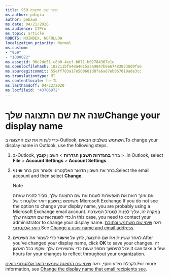 ```yaml
---
title: 959 שינוי שם התצוגה
ms.author: pdigia
author: pebaum
ms.date: 04/21/2020
ms.audience: ITPro
ms.topic: article
ROBOTS: NOINDEX, NOFOLLOW
localization_priority: Normal
ms.custom:
- "959"
- "1800022"
ms.assetid: 96e2de51-c8b0-4eef-b071-b02784367e1e
ms.openlocfilehash: 182211bfa48a4015a3a9847b66674838338d9fa6
ms.sourcegitcommit: 55eff703a17e500681d8fa6a87eb067019ade3cc
ms.translationtype: MT
ms.contentlocale: he-IL
ms.lasthandoff: 04/22/2020
ms.locfileid: "43706972"
---
```

# <a name="change-your-display-name"></a><span data-ttu-id="70cae-102">שנה את שם התצוגה שלך</span><span class="sxs-lookup"><span data-stu-id="70cae-102">Change your display name</span></span>
  
<span data-ttu-id="70cae-103">כדי לשנות את שם התצוגה ב-Outlook, השתמש בשלבים הבאים.</span><span class="sxs-lookup"><span data-stu-id="70cae-103">To change your display name in Outlook, use the following steps.</span></span>
  
1. <span data-ttu-id="70cae-104">ב-Outlook, בחר **בהגדרות חשבון** **הגדרות** \> חשבון **קובץ** \> .</span><span class="sxs-lookup"><span data-stu-id="70cae-104">In Outlook, select **File** \> **Account Settings** \> **Account Settings**.</span></span>

2. <span data-ttu-id="70cae-105">בחר את חשבון הדואר האלקטרוני ולאחר מכן בחר **שינוי**.</span><span class="sxs-lookup"><span data-stu-id="70cae-105">Select the email account and then select **Change**.</span></span>

    > [!NOTE]
    > <span data-ttu-id="70cae-106">אם אינך רואה את האפשרות לשנות את שם התצוגה שלך, סביר להניח שאתה משתמש בחשבון דואר אלקטרוני של Microsoft Exchange.</span><span class="sxs-lookup"><span data-stu-id="70cae-106">If you do not see the option to change your display name, you are probably using a Microsoft Exchange email account.</span></span> <span data-ttu-id="70cae-107">במקרה זה, עליך לפנות למנהל המערכת כדי לשנות את שם התצוגה שלך.</span><span class="sxs-lookup"><span data-stu-id="70cae-107">In this case, you need to contact your administrator to change your display name.</span></span> <span data-ttu-id="70cae-108">ראה [שינוי שם משתמש וכתובת דואר אלקטרוני](https://docs.microsoft.com/office365/admin/add-users/change-a-user-name-and-email-address).</span><span class="sxs-lookup"><span data-stu-id="70cae-108">See [Change a user name and email address](https://docs.microsoft.com/office365/admin/add-users/change-a-user-name-and-email-address).</span></span>
  
3. <span data-ttu-id="70cae-109">לאחר ששינית את שם התצוגה, לחץ על **אישור** כדי לשמור את השינויים.</span><span class="sxs-lookup"><span data-stu-id="70cae-109">After you've changed your display name, click **OK** to save your changes.</span></span> <span data-ttu-id="70cae-110">זה יכול להימשך מספר שעות כדי שהשינויים שלך ישקפו בכל הארגון.</span><span class="sxs-lookup"><span data-stu-id="70cae-110">It can take a few hours for your changes to reflect throughout your organization.</span></span>

<span data-ttu-id="70cae-111">לקבלת מידע נוסף, ראה [שינוי שם התצוגה שנמעני דואר אלקטרוני רואים](https://support.office.com/article/2b53331a-ba2a-4803-88dc-ac9fe376c8a9.aspx).</span><span class="sxs-lookup"><span data-stu-id="70cae-111">For more information, see [Change the display name that email recipients see](https://support.office.com/article/2b53331a-ba2a-4803-88dc-ac9fe376c8a9.aspx).</span></span>
  